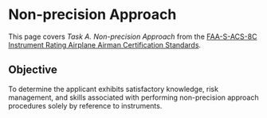 # Non-precision Approach

This page covers *Task A. Non-precision Approach* from the [FAA-S-ACS-8C Instrument Rating Airplane Airman Certification Standards](https://www.faa.gov/training_testing/testing/acs/instrument_rating_airplane_acs_8.pdf).

## Objective

To determine the applicant exhibits satisfactory knowledge, risk management, and skills associated with performing non-precision approach procedures solely by reference to instruments.

<!--@include: ./docs/src/includes/approaches/nonprecision.md | shift:1-->
